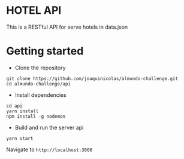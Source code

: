 # HOTEL API
 This is a RESTful API for serve hotels in data.json
# Getting started
- Clone the repository
```
git clone https://github.com/joaquinicolas/almundo-challenge.git
cd almundo-challenge/api
```
- Install dependencies
```
cd api
yarn install
npm install -g nodemon
```
- Build and run the server api
```
yarn start
```
Navigate to `http://localhost:3000`

